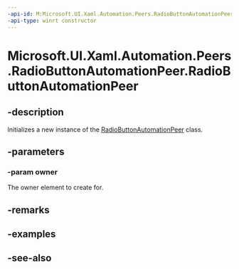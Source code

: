 ```yaml
---
-api-id: M:Microsoft.UI.Xaml.Automation.Peers.RadioButtonAutomationPeer.#ctor(Microsoft.UI.Xaml.Controls.RadioButton)
-api-type: winrt constructor
---
```


<!-- Method syntax
public RadioButtonAutomationPeer(Windows.UI.Xaml.Controls.RadioButton owner)
-->

# Microsoft.UI.Xaml.Automation.Peers.RadioButtonAutomationPeer.RadioButtonAutomationPeer

## -description
Initializes a new instance of the [RadioButtonAutomationPeer](radiobuttonautomationpeer.md) class.

## -parameters
### -param owner
The owner element to create for.

## -remarks

## -examples

## -see-also

